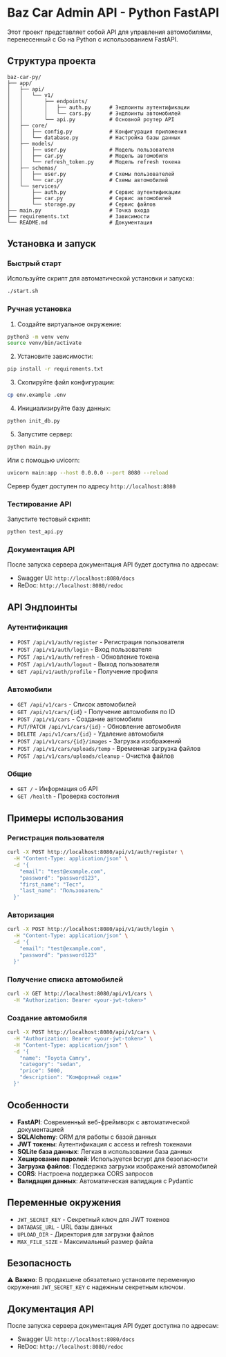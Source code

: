 # Baz Car Admin API - Python FastAPI

Этот проект представляет собой API для управления автомобилями, перенесенный с Go на Python с использованием FastAPI.

## Структура проекта

```
baz-car-py/
├── app/
│   ├── api/
│   │   └── v1/
│   │       ├── endpoints/
│   │       │   ├── auth.py      # Эндпоинты аутентификации
│   │       │   └── cars.py      # Эндпоинты автомобилей
│   │       └── api.py           # Основной роутер API
│   ├── core/
│   │   ├── config.py            # Конфигурация приложения
│   │   └── database.py          # Настройка базы данных
│   ├── models/
│   │   ├── user.py              # Модель пользователя
│   │   ├── car.py               # Модель автомобиля
│   │   └── refresh_token.py     # Модель refresh токена
│   ├── schemas/
│   │   ├── user.py              # Схемы пользователей
│   │   └── car.py               # Схемы автомобилей
│   └── services/
│       ├── auth.py              # Сервис аутентификации
│       ├── car.py               # Сервис автомобилей
│       └── storage.py           # Сервис файлов
├── main.py                      # Точка входа
├── requirements.txt             # Зависимости
└── README.md                    # Документация
```

## Установка и запуск

### Быстрый старт

Используйте скрипт для автоматической установки и запуска:
```bash
./start.sh
```

### Ручная установка

1. Создайте виртуальное окружение:
```bash
python3 -m venv venv
source venv/bin/activate
```

2. Установите зависимости:
```bash
pip install -r requirements.txt
```

3. Скопируйте файл конфигурации:
```bash
cp env.example .env
```

4. Инициализируйте базу данных:
```bash
python init_db.py
```

5. Запустите сервер:
```bash
python main.py
```

Или с помощью uvicorn:
```bash
uvicorn main:app --host 0.0.0.0 --port 8080 --reload
```

Сервер будет доступен по адресу `http://localhost:8080`

### Тестирование API

Запустите тестовый скрипт:
```bash
python test_api.py
```

### Документация API

После запуска сервера документация API будет доступна по адресам:
- Swagger UI: `http://localhost:8080/docs`
- ReDoc: `http://localhost:8080/redoc`

## API Эндпоинты

### Аутентификация

- `POST /api/v1/auth/register` - Регистрация пользователя
- `POST /api/v1/auth/login` - Вход пользователя
- `POST /api/v1/auth/refresh` - Обновление токена
- `POST /api/v1/auth/logout` - Выход пользователя
- `GET /api/v1/auth/profile` - Получение профиля

### Автомобили

- `GET /api/v1/cars` - Список автомобилей
- `GET /api/v1/cars/{id}` - Получение автомобиля по ID
- `POST /api/v1/cars` - Создание автомобиля
- `PUT/PATCH /api/v1/cars/{id}` - Обновление автомобиля
- `DELETE /api/v1/cars/{id}` - Удаление автомобиля
- `POST /api/v1/cars/{id}/images` - Загрузка изображений
- `POST /api/v1/cars/uploads/temp` - Временная загрузка файлов
- `POST /api/v1/cars/uploads/cleanup` - Очистка файлов

### Общие

- `GET /` - Информация об API
- `GET /health` - Проверка состояния

## Примеры использования

### Регистрация пользователя
```bash
curl -X POST http://localhost:8080/api/v1/auth/register \
  -H "Content-Type: application/json" \
  -d '{
    "email": "test@example.com",
    "password": "password123",
    "first_name": "Тест",
    "last_name": "Пользователь"
  }'
```

### Авторизация
```bash
curl -X POST http://localhost:8080/api/v1/auth/login \
  -H "Content-Type: application/json" \
  -d '{
    "email": "test@example.com",
    "password": "password123"
  }'
```

### Получение списка автомобилей
```bash
curl -X GET http://localhost:8080/api/v1/cars \
  -H "Authorization: Bearer <your-jwt-token>"
```

### Создание автомобиля
```bash
curl -X POST http://localhost:8080/api/v1/cars \
  -H "Authorization: Bearer <your-jwt-token>" \
  -H "Content-Type: application/json" \
  -d '{
    "name": "Toyota Camry",
    "category": "sedan",
    "price": 5000,
    "description": "Комфортный седан"
  }'
```

## Особенности

- **FastAPI**: Современный веб-фреймворк с автоматической документацией
- **SQLAlchemy**: ORM для работы с базой данных
- **JWT токены**: Аутентификация с access и refresh токенами
- **SQLite база данных**: Легкая в использовании база данных
- **Хеширование паролей**: Используется bcrypt для безопасности
- **Загрузка файлов**: Поддержка загрузки изображений автомобилей
- **CORS**: Настроена поддержка CORS запросов
- **Валидация данных**: Автоматическая валидация с Pydantic

## Переменные окружения

- `JWT_SECRET_KEY` - Секретный ключ для JWT токенов
- `DATABASE_URL` - URL базы данных
- `UPLOAD_DIR` - Директория для загрузки файлов
- `MAX_FILE_SIZE` - Максимальный размер файла

## Безопасность

⚠️ **Важно**: В продакшене обязательно установите переменную окружения `JWT_SECRET_KEY` с надежным секретным ключом.

## Документация API

После запуска сервера документация API будет доступна по адресам:
- Swagger UI: `http://localhost:8080/docs`
- ReDoc: `http://localhost:8080/redoc`
